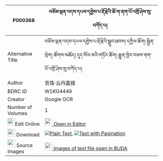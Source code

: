 |P000368|བཅོམ་ལྡན་འདས་དཔལ་དགྱེས་པ་རྡོ་རྗེའི་ཆོ་ག་ནག་པོ་འགྲོ་ཤེས་སུ་བཀོད་པ། 
| --- | --- 
|Alternative Title |བཅོམ་ལྡན་འདས་དཔལ་དགྱེས་པ་རྡོ་རྗེའི་སྒྲུབ་ཐབས། དཀྱིལ་ཆོག། སྦྱིན་སྲེག། ཚོགས་མཆོད། དུད་སོལ་མའི་གཏོར་ཆོག། རྒྱུན་ཁྱེར་བཅས་ནག་པོ་འགྲོ་ཤེས་སུ་བཀོད་པ།
|Author| 贡珠·云丹嘉措
|BDRC ID | W1KG4449
|Creator | Google OCR
|Number of Volumes| 1
|<img width="25" src="https://img.icons8.com/color/25/000000/edit-property.png">Edit Online| [<img width="25" src="https://avatars.githubusercontent.com/u/45091458?s=200&v=4"> Open in Editor](http://editor.openpecha.org/P000368)
|<img width="25" src="https://img.icons8.com/fluent/48/000000/download-2.png"/>  Download | [![](https://img.icons8.com/color/20/000000/txt.png)Plain Text](https://github.com/Openpecha/P000368/releases/download/v1/chomdende_pal_gyepadorje_i_cho_plain_P000368.zip), [![](https://img.icons8.com/color/20/000000/txt.png)Text with Pagination](https://github.com/Openpecha/P000368/releases/download/v1/chomdende_pal_gyepadorje_i_cho_pages_P000368.zip)
|<img width="25" src="https://img.icons8.com/plasticine/100/000000/pictures-folder.png"/>  Source Images | [<img width="25" src="https://library.bdrc.io/icons/BUDA-small.svg"> Images of text file open in BUDA](https://library.bdrc.io/show/bdr:W1KG4449)